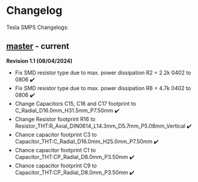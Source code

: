 # Changelog
Tesla SMPS Changelogs:

## [master] - current

**Revision 1.1 (08/04/2024)**

- Fix SMD resistor type due to max. power dissipation R2 = 2.2k 0402 to 0806 ✔️
- Fix SMD resistor type due to max. power dissipation R8 = 4.7k 0402 to 0806 ✔️
- Change Capacitors C15, C16 and C17 footprint to C_Radial_D16.0mm_H31.5mm_P7.50mm ✔️
- Change Resistor footprint R16 to Resistor_THT:R_Axial_DIN0614_L14.3mm_D5.7mm_P5.08mm_Vertical ✔️
- Chance capacitor footprint C3 to Capacitor_THT:C_Radial_D16.0mm_H25.0mm_P7.50mm ✔️
- Chance capacitor footprint C1 to Capacitor_THT:CP_Radial_D8.0mm_P3.50mm ✔️
- Chance capacitor footprint C9 to Capacitor_THT:CP_Radial_D8.0mm_P3.50mm ✔️

[master]: https://github.com/devfabiosilva/TeslaSMPS/tree/master


